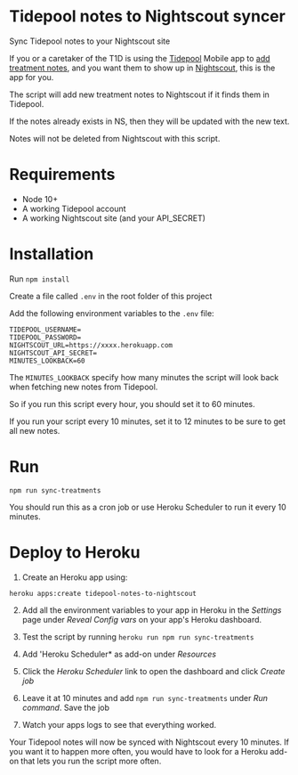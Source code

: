 # Tidepool notes to Nightscout syncer
Sync Tidepool notes to your Nightscout site

If you or a caretaker of the T1D is using the [Tidepool](https://www.tidepool.org/) Mobile app to [add treatment notes](https://support.tidepool.org/hc/en-us/articles/360029369292-Adding-and-deleting-a-note-in-Tidepool-Mobile), and you want them to show up in [Nightscout](https://github.com/nightscout/cgm-remote-monitor), this is the app for you. 

The script will add new treatment notes to Nightscout if it finds them in Tidepool. 

If the notes already exists in NS, then they will be updated with the new text. 

Notes will not be deleted from Nightscout with this script. 

# Requirements

* Node 10+
* A working Tidepool account
* A working Nightscout site (and your API_SECRET)

# Installation

Run `npm install`

Create a file called `.env` in the root folder of this project

Add the following environment variables to the `.env` file:

```
TIDEPOOL_USERNAME=
TIDEPOOL_PASSWORD=
NIGHTSCOUT_URL=https://xxxx.herokuapp.com
NIGHTSCOUT_API_SECRET=
MINUTES_LOOKBACK=60
```

The `MINUTES_LOOKBACK` specify how many minutes the script will look back when fetching new notes from Tidepool.

So if you run this script every hour, you should set it to 60 minutes. 

If you run your script every 10 minutes, set it to 12 minutes to be sure to get all new notes.

# Run

`npm run sync-treatments`

You should run this as a cron job or use Heroku Scheduler to run it every 10 minutes. 

# Deploy to Heroku

1. Create an Heroku app using:

`heroku apps:create tidepool-notes-to-nightscout`

2. Add all the environment variables to your app in Heroku in the *Settings* page under *Reveal Config vars* on your app's Heroku dashboard.

3. Test the script by running `heroku run npm run sync-treatments`

4. Add 'Heroku Scheduler* as add-on under *Resources* 

5. Click the *Heroku Scheduler* link to open the dashboard and click *Create job*

6. Leave it at 10 minutes and add `npm run sync-treatments` under *Run command*. Save the job

7. Watch your apps logs to see that everything worked.

Your Tidepool notes will now be synced with Nightscout every 10 minutes. If you want it to happen more often, you would have to look for a Heroku add-on that lets you run the script more often.
